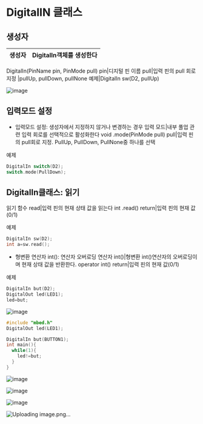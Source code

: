 # DigitalIN 클래스
## 생성자
생성자|DigitalIn객체를 생성한다
---|---
DigitalIn(PinName pin, PinMode pull)
pin|디지털 핀 이름
pull|입력 핀의 pull 회로 지정
|pullUp, pullDown, pullNone
예제|DigitalIn sw(D2, pullUp)

![image](https://github.com/qlkdkd/univ-3-1/assets/71871927/a033d798-f800-4774-b39a-944deafd9eb7)

## 입력모드 설정
* 입력모드 설정: 생성자에서 지정하지 않거나 변경하는 경우
입력 모드|내부 풀업 관련 입력 회로를 선택적으로 활성화한다
void .mode(PinMode pull)
pull|입력 핀의 pull회로 지정. PullUp, PullDown, PullNone중 하나를 선택

예제
```c++
DigitalIn switch(D2);
switch.mode(PullDown);
```

## DigitalIn클래스: 읽기
읽기 함수 read|입력 핀의 현재 상태 값을 읽는다
int .read()
return|입력 핀의 현재 값(0/1)

예제
```c++
DigitalIn sw(D2);
int a=sw.read();
```

* 형변환 연산자 int(): 연산자 오버로딩
연산자 int()|형변환 int()연산자의 오버로딩이며 현재 상태 값을 반환한다.
operator int()
return|입력 핀의 현재 값(0/1)

예제
```c++
DigitalIn but(D2);
DigitalOut led(LED1);
led=but;
```
![image](https://github.com/qlkdkd/univ-3-1/assets/71871927/fd0470e5-50dd-42aa-8d32-22e862a84989)
```c++
#include "mbed.h"
DigitalOut led(LED1);

DigitalIn but(BUTTON1);
int main(){
  while(1){
    led!=but;
  }
}
```

![image](https://github.com/qlkdkd/univ-3-1/assets/71871927/a9b00ef9-f96f-4ad2-be2e-2d7d9bd25d3e)

![image](https://github.com/qlkdkd/univ-3-1/assets/71871927/f1a0bd17-e801-491c-b27d-a5085a16b6f2)

![image](https://github.com/qlkdkd/univ-3-1/assets/71871927/4afe8db3-7603-4f91-8173-9b724d0a1a3a)

![Uploading image.png…]()
